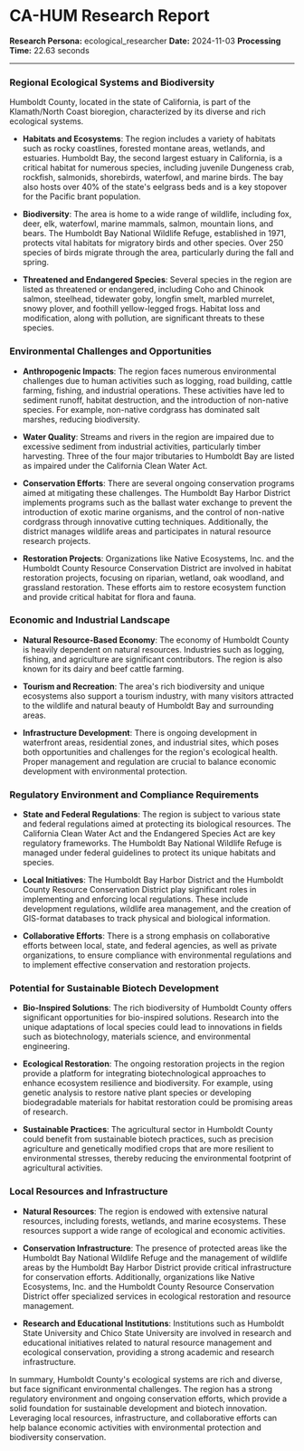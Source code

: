 # CA-HUM Research Report

**Research Persona:** ecological_researcher
**Date:** 2024-11-03
**Processing Time:** 22.63 seconds

---

### Regional Ecological Systems and Biodiversity

Humboldt County, located in the state of California, is part of the Klamath/North Coast bioregion, characterized by its diverse and rich ecological systems.

- **Habitats and Ecosystems**: The region includes a variety of habitats such as rocky coastlines, forested montane areas, wetlands, and estuaries. Humboldt Bay, the second largest estuary in California, is a critical habitat for numerous species, including juvenile Dungeness crab, rockfish, salmonids, shorebirds, waterfowl, and marine birds. The bay also hosts over 40% of the state's eelgrass beds and is a key stopover for the Pacific brant population.

- **Biodiversity**: The area is home to a wide range of wildlife, including fox, deer, elk, waterfowl, marine mammals, salmon, mountain lions, and bears. The Humboldt Bay National Wildlife Refuge, established in 1971, protects vital habitats for migratory birds and other species. Over 250 species of birds migrate through the area, particularly during the fall and spring.

- **Threatened and Endangered Species**: Several species in the region are listed as threatened or endangered, including Coho and Chinook salmon, steelhead, tidewater goby, longfin smelt, marbled murrelet, snowy plover, and foothill yellow-legged frogs. Habitat loss and modification, along with pollution, are significant threats to these species.

### Environmental Challenges and Opportunities

- **Anthropogenic Impacts**: The region faces numerous environmental challenges due to human activities such as logging, road building, cattle farming, fishing, and industrial operations. These activities have led to sediment runoff, habitat destruction, and the introduction of non-native species. For example, non-native cordgrass has dominated salt marshes, reducing biodiversity.

- **Water Quality**: Streams and rivers in the region are impaired due to excessive sediment from industrial activities, particularly timber harvesting. Three of the four major tributaries to Humboldt Bay are listed as impaired under the California Clean Water Act.

- **Conservation Efforts**: There are several ongoing conservation programs aimed at mitigating these challenges. The Humboldt Bay Harbor District implements programs such as the ballast water exchange to prevent the introduction of exotic marine organisms, and the control of non-native cordgrass through innovative cutting techniques. Additionally, the district manages wildlife areas and participates in natural resource research projects.

- **Restoration Projects**: Organizations like Native Ecosystems, Inc. and the Humboldt County Resource Conservation District are involved in habitat restoration projects, focusing on riparian, wetland, oak woodland, and grassland restoration. These efforts aim to restore ecosystem function and provide critical habitat for flora and fauna.

### Economic and Industrial Landscape

- **Natural Resource-Based Economy**: The economy of Humboldt County is heavily dependent on natural resources. Industries such as logging, fishing, and agriculture are significant contributors. The region is also known for its dairy and beef cattle farming.

- **Tourism and Recreation**: The area's rich biodiversity and unique ecosystems also support a tourism industry, with many visitors attracted to the wildlife and natural beauty of Humboldt Bay and surrounding areas.

- **Infrastructure Development**: There is ongoing development in waterfront areas, residential zones, and industrial sites, which poses both opportunities and challenges for the region's ecological health. Proper management and regulation are crucial to balance economic development with environmental protection.

### Regulatory Environment and Compliance Requirements

- **State and Federal Regulations**: The region is subject to various state and federal regulations aimed at protecting its biological resources. The California Clean Water Act and the Endangered Species Act are key regulatory frameworks. The Humboldt Bay National Wildlife Refuge is managed under federal guidelines to protect its unique habitats and species.

- **Local Initiatives**: The Humboldt Bay Harbor District and the Humboldt County Resource Conservation District play significant roles in implementing and enforcing local regulations. These include development regulations, wildlife area management, and the creation of GIS-format databases to track physical and biological information.

- **Collaborative Efforts**: There is a strong emphasis on collaborative efforts between local, state, and federal agencies, as well as private organizations, to ensure compliance with environmental regulations and to implement effective conservation and restoration projects.

### Potential for Sustainable Biotech Development

- **Bio-Inspired Solutions**: The rich biodiversity of Humboldt County offers significant opportunities for bio-inspired solutions. Research into the unique adaptations of local species could lead to innovations in fields such as biotechnology, materials science, and environmental engineering.

- **Ecological Restoration**: The ongoing restoration projects in the region provide a platform for integrating biotechnological approaches to enhance ecosystem resilience and biodiversity. For example, using genetic analysis to restore native plant species or developing biodegradable materials for habitat restoration could be promising areas of research.

- **Sustainable Practices**: The agricultural sector in Humboldt County could benefit from sustainable biotech practices, such as precision agriculture and genetically modified crops that are more resilient to environmental stresses, thereby reducing the environmental footprint of agricultural activities.

### Local Resources and Infrastructure

- **Natural Resources**: The region is endowed with extensive natural resources, including forests, wetlands, and marine ecosystems. These resources support a wide range of ecological and economic activities.

- **Conservation Infrastructure**: The presence of protected areas like the Humboldt Bay National Wildlife Refuge and the management of wildlife areas by the Humboldt Bay Harbor District provide critical infrastructure for conservation efforts. Additionally, organizations like Native Ecosystems, Inc. and the Humboldt County Resource Conservation District offer specialized services in ecological restoration and resource management.

- **Research and Educational Institutions**: Institutions such as Humboldt State University and Chico State University are involved in research and educational initiatives related to natural resource management and ecological conservation, providing a strong academic and research infrastructure.

In summary, Humboldt County's ecological systems are rich and diverse, but face significant environmental challenges. The region has a strong regulatory environment and ongoing conservation efforts, which provide a solid foundation for sustainable development and biotech innovation. Leveraging local resources, infrastructure, and collaborative efforts can help balance economic activities with environmental protection and biodiversity conservation.